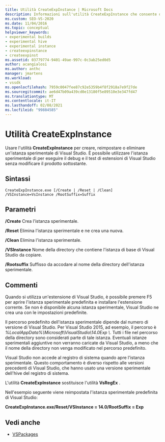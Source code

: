 ```yaml
---
title: Utilità CreateExpInstance | Microsoft Docs
description: Informazioni sull'utilità CreateExpInstance che consente di creare, reimpostare o eliminare un'istanza sperimentale di Visual Studio.
ms.custom: SEO-VS-2020
ms.date: 11/04/2016
ms.topic: conceptual
helpviewer_keywords:
- experimental builds
- experimental hive
- experimental instance
- createexpinstance
- createexpinst
ms.assetid: 03779774-9401-49ae-997c-0c3ab25ed0d5
author: acangialosi
ms.author: anthc
manager: jmartens
ms.workload:
- vssdk
ms.openlocfilehash: 7959c0047fee87c92e5359b4f8f2918a7e9f27de
ms.sourcegitcommit: ae6d47b09a439cd0e13180f5e89510e3e347fd47
ms.translationtype: MT
ms.contentlocale: it-IT
ms.lasthandoff: 02/08/2021
ms.locfileid: "99884585"
---
```

# <a name="createexpinstance-utility"></a>Utilità CreateExpInstance
Usare l'utilità **CreateExpInstance** per creare, reimpostare o eliminare un'istanza sperimentale di Visual Studio. È possibile utilizzare l'istanza sperimentale di per eseguire il debug e il test di estensioni di Visual Studio senza modificare il prodotto sottostante.

## <a name="syntax"></a>Sintassi

```
CreateExpInstance.exe [/Create | /Reset | /Clean] /VSInstance=VsInstance /RootSuffix=Suffix
```

## <a name="parameters"></a>Parametri
 **/Create** Crea l'istanza sperimentale.

 **/Reset** Elimina l'istanza sperimentale e ne crea una nuova.

 **/Clean** Elimina l'istanza sperimentale.

 **/VSInstance** Nome della directory che contiene l'istanza di base di Visual Studio da copiare.

 **/Rootsuffix** Suffisso da accodare al nome della directory dell'istanza sperimentale.

## <a name="remarks"></a>Commenti
 Quando si utilizza un'estensione di Visual Studio, è possibile premere F5 per aprire l'istanza sperimentale predefinita e installare l'estensione corrente. Se non è disponibile alcuna istanza sperimentale, Visual Studio ne crea una con le impostazioni predefinite.

 Il percorso predefinito dell'istanza sperimentale dipende dal numero di versione di Visual Studio. Per Visual Studio 2015, ad esempio, il percorso è *%LocalAppData%\Microsoft\VisualStudio\14.0Exp \\*. Tutti i file nel percorso della directory sono considerati parte di tale istanza. Eventuali istanze sperimentali aggiuntive non verranno caricate da Visual Studio, a meno che il nome della directory non venga modificato nel percorso predefinito.

 Visual Studio non accede al registro di sistema quando apre l'istanza sperimentale. Questo comportamento è diverso rispetto alle versioni precedenti di Visual Studio, che hanno usato una versione sperimentale dell'hive del registro di sistema.

 L'utilità **CreateExpInstance** sostituisce l'utilità **VsRegEx** .

 Nell'esempio seguente viene reimpostata l'istanza sperimentale predefinita di Visual Studio:

 **CreateExpInstance.exe/Reset/VSInstance = 14.0/RootSuffix = Exp**

## <a name="see-also"></a>Vedi anche
- [VSPackages](../../extensibility/internals/vspackages.md)
